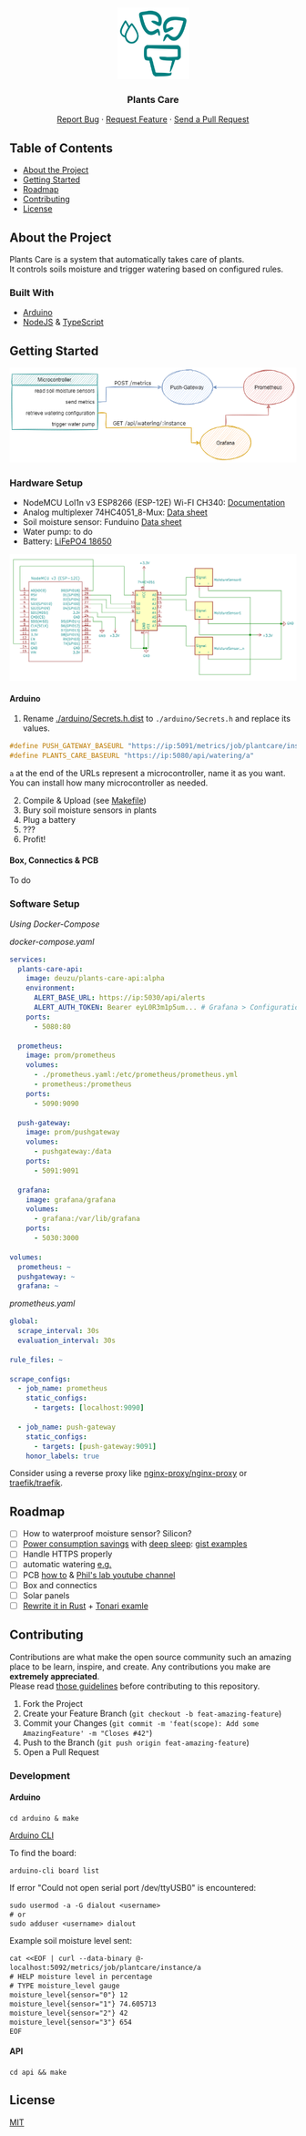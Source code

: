<br />
<p align="center">
  <img src="./logo.svg" alt="Logo" width="125" height="125">
  <!-- logomakr.com/1kEr6C# && picsvg.com -->

  <h3 align="center">Plants Care</h3>

  <p align="center">
    <a href="https://github.com/deuzu/plants-care/issues">Report Bug</a>
    ·
    <a href="https://github.com/deuzu/plants-care/issues">Request Feature</a>
    ·
    <a href="https://github.com/deuzu/plants-care/pulls">Send a Pull Request</a>
  </p>
</p>

## Table of Contents

* [About the Project](#about-the-project)
* [Getting Started](#getting-started)
* [Roadmap](#roadmap)
* [Contributing](#contributing)
* [License](#license)

## About the Project

Plants Care is a system that automatically takes care of plants.  
It controls soils moisture and trigger watering based on configured rules.  

### Built With

- [Arduino](https://www.arduino.cc/)
- [NodeJS](https://nodejs.org/en/) & [TypeScript](https://www.typescriptlang.org/)

## Getting Started

![plants care diagram](./plants-care-diagram.png)

<!-- edit diagram: https://viewer.diagrams.net/?tags=%7B%7D&highlight=0000ff&edit=_blank&layers=1&nav=1#R7VltU6M6FP41%2FegdCKWlH9uq3Z2xu469c92931IIkDUQNoS%2B%2BOvvSQkFCtaqWHfu6DhKTk5Ccp7nJE9Cz5pGm5nASTjnHmE9ZHibnnXZQwgZAwT%2FlGWbW0wTWbklENTTttKwoI9EGw1tzahH0pqj5JxJmtSNLo9j4sqaDQvB13U3n7P6WxMckIZh4WLWtN5TT4baOjCMsuILoUGoXz0qKpbYfQgEz2L9vh6y%2FN1PXh3hoi%2Ftn4bY4%2BuKybrqWVPBucyfos2UMBXcImx5u%2BsnavfjFiSWpzSg4%2FlsPP8iNtesb9zhn5v7X%2BMLU4O1wizTAZlTV3CIthScMSL04OW2CFi6phHDMZQmPngtdI0BZTekzLvBW56pEaUSIlSUJiEX9BH8MYMqEwxQLaTmAxqo3ihjU8642L3HWlreyBvVWi5Uj%2FpdgqTQ9raYvnlgmuNNzfEGp7IYJcwLJyld7satGkZYBDSecCl5pJ1SmP4DqQzHxI7neHqYxaRD7IaZUKFIH4h0Q91fExqN1ooISTYVk4ZqRnhEpNiCi651NGv2adXPy%2BuSo6hgYlihp2lpI9Z5Eey7LrkBD5oeL6FKv0EVQbCnyMGpah1xmkoVDbCQOOUibXAHJi8bwY15TqYK%2FNqEGQ1iKIp8fhMVPgqpO9Z2yRPVW4JdGgc3xFcx6JeWOx0WZeLQ1me7%2FAup55FYMYNLLPFyT9%2BE01juwmZP4BcCOTX%2Bsns2jHwKZbMsw69yF3LKY5gMpjucCXBsTVL5PB2O5%2BLzJNGsgLQ5iRSFX%2FecsBucAOgVJ1T%2F1P1kwDszwEbnY8A0mU6ksaHjMLkI7xZLfPn120WTAEIhT1ZqGVhjSQTAkG%2FfPg0ygSXl8Scr3pcVQ%2BeDWTFosAI4EQRKTeSkUPPOouSTCO9LBNM4UTa8GxNM1MCYeCDAdREiFPKAx5hdldbJTlUTT0e99LnhCs9dyH4RKbdaPeJMcqUTZVRoS4ij2P5Q7QEOXfxZrbss1GFe2haqr4rKgR71HZe4bps0XDp23zaO6b6UZ8Ilx8KkTz4gRIk84qcZoEJ4FH9BGKy0q%2FoZp3twG2neQwOm6O3RFTwG6hEOjj6OcVEDL6pUNsnBGJz8FAnWIZVkAYmqatZw%2BqxDfIiOTwbt6HjD0dJogNuBRLdRXaMjy24km4laks3pQKK34oFOweM2S8OLGSzCa7ztGpRj%2BeNh4vitCA1chyz9bkDpWwcHJ%2BOMoDA%2FDe7ZvwkzrfH3x0vI%2Ba%2FLIknOuwB2GPtn1y7rxLUL%2FVFrV%2FPi41aorkOSNU8tnSTAWzaQ0xNggD4wAVoj7XysAqju%2FxU58AoF0FUWHT1Knz%2BNdk3HQqjtYO%2BgpW7Z860ylDSzjAOaDUdVojzv37cPiJWPoKTZfipv0CfW%2F4V6J8ib1y%2FgpzLP%2FCOZhwz7RcxDfeOov%2F1W%2F%2BE5mN28jC20nLqUhxofa8wHvzP1iWHyDxFersO1YS8Ivy%2F%2B7qkd4Xp%2FabdXhXlnT8hCfVivbn8vPLe7wFUiWg7uERzB2VP7bT1Du5b1luHUV6pis6xuoGbLBtrFzXs72M1LtleDPbvSWOOEwt%2Fyhg4GOKZxKnEMXX0SoJrQLd9eTGfYCQGgWH4BzBeH8jurdfUf -->

### Hardware Setup

- NodeMCU Lol1n v3 ESP8266 (ESP-12E) Wi-FI CH340: [Documentation](https://www.instructables.com/Getting-Started-With-ESP8266LiLon-NodeMCU-V3Flashi/)
- Analog multiplexer 74HC4051_8-Mux: [Data sheet](https://assets.nexperia.com/documents/data-sheet/74HC_HCT4051.pdf)
- Soil moisture sensor: Funduino [Data sheet](https://www.emartee.com/Attachment.php?name=42241.pdf)
- Water pump: to do
- Battery: [LiFePO4 18650](https://www.all-batteries.fr/accus-lithium-fer-phosphate-ifr18650-lifepo4-3-2v-1-8ah-ft-acl9073.html)

![schematic](./arduino/PlantsCare/schematic.png)

#### Arduino

1. Rename [./arduino/Secrets.h.dist](./arduino/PlantsCare/Secrets.h.dist) to `./arduino/Secrets.h` and replace its values.

```c++
#define PUSH_GATEWAY_BASEURL "https://ip:5091/metrics/job/plantcare/instance/a"
#define PLANTS_CARE_BASEURL "https://ip:5080/api/watering/a"
```

`a` at the end of the URLs represent a microcontroller, name it as you want.  
You can install how many microcontroller as needed.  

2. Compile & Upload (see [Makefile](./arduino/Makefile))
3. Bury soil moisture sensors in plants
4. Plug a battery
5. ???
6. Profit!

#### Box, Connectics & PCB

To do

### Software Setup

*Using Docker-Compose*

*docker-compose.yaml*
```yaml
services:
  plants-care-api:
    image: deuzu/plants-care-api:alpha
    environment:
      ALERT_BASE_URL: https://ip:5030/api/alerts
      ALERT_AUTH_TOKEN: Bearer eyL0R3m1p5um... # Grafana > Configuration > API keys
    ports:
      - 5080:80

  prometheus:
    image: prom/prometheus
    volumes:
      - ./prometheus.yaml:/etc/prometheus/prometheus.yml
      - prometheus:/prometheus
    ports:
      - 5090:9090

  push-gateway:
    image: prom/pushgateway
    volumes:
      - pushgateway:/data
    ports:
      - 5091:9091

  grafana:
    image: grafana/grafana
    volumes:
      - grafana:/var/lib/grafana
    ports:
      - 5030:3000
      
volumes:
  prometheus: ~
  pushgateway: ~
  grafana: ~
```

*prometheus.yaml*
```yaml
global:
  scrape_interval: 30s
  evaluation_interval: 30s

rule_files: ~

scrape_configs:
  - job_name: prometheus
    static_configs:
      - targets: [localhost:9090]

  - job_name: push-gateway
    static_configs:
      - targets: [push-gateway:9091]
    honor_labels: true
```

Consider using a reverse proxy like [nginx-proxy/nginx-proxy](https://github.com/nginx-proxy/nginx-proxy) or [traefik/traefik](https://github.com/traefik/traefik).

## Roadmap

- [ ] How to waterproof moisture sensor? Silicon?
- [ ] [Power consumption savings](https://diyi0t.com/how-to-reduce-the-esp8266-power-consumption/) with [deep sleep](https://randomnerdtutorials.com/esp8266-deep-sleep-with-arduino-ide/): [gist examples](https://github.com/thingforward/esp8266-deep-sleep-examples)
- [ ] Handle HTTPS properly
- [ ] automatic watering [e.g.](https://how2electronics.com/iot-smart-agriculture-automatic-irrigation-system-with-esp8266/)
- [ ] PCB [how to](https://riton-duino.blogspot.com/2018/11/concevoir-un-pcb.html) & [Phil's lab youtube channel](https://www.youtube.com/channel/UCVryWqJ4cSlbTSETBHpBUWw)
- [ ] Box and connectics
- [ ] Solar panels
- [ ] [Rewrite it in Rust](https://blog.cecton.com/posts/rust-and-arduino-part1/) + [Tonari examle](https://blog.tonari.no/rust-simple-hardware-project)

## Contributing

Contributions are what make the open source community such an amazing place to be learn, inspire, and create. Any contributions you make are **extremely appreciated**.  
Please read [those guidelines](./.github/CONTRIBUTING.md) before contributing to this repository.

1. Fork the Project
2. Create your Feature Branch (`git checkout -b feat-amazing-feature`)
3. Commit your Changes (`git commit -m 'feat(scope): Add some AmazingFeature' -m "Closes #42"`)
4. Push to the Branch (`git push origin feat-amazing-feature`)
5. Open a Pull Request

### Development

#### Arduino

`cd arduino & make`

[Arduino CLI](https://arduino.github.io/arduino-cli/getting-started/)

To find the board:
```console
arduino-cli board list
```

If error "Could not open serial port /dev/ttyUSB0" is encountered:
```console
sudo usermod -a -G dialout <username>
# or
sudo adduser <username> dialout
```

Example soil moisture level sent:

```console
cat <<EOF | curl --data-binary @- localhost:5092/metrics/job/plantcare/instance/a
# HELP moisture level in percentage
# TYPE moisture_level gauge
moisture_level{sensor="0"} 12
moisture_level{sensor="1"} 74.605713
moisture_level{sensor="2"} 42
moisture_level{sensor="3"} 654
EOF
```

#### API

`cd api && make`

## License

[MIT](./LICENSE)
